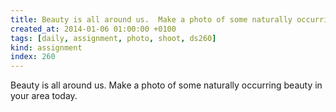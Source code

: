 ```yaml
---
title: Beauty is all around us.  Make a photo of some naturally occurring beauty in your area today.
created_at: 2014-01-06 01:00:00 +0100
tags: [daily, assignment, photo, shoot, ds260]
kind: assignment
index: 260
---
```


Beauty is all around us.  Make a photo of some naturally occurring beauty in your area today.
